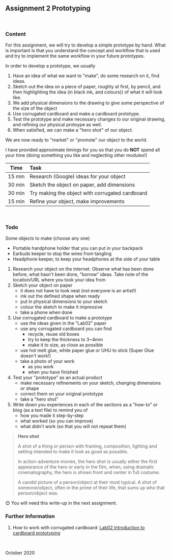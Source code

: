 ## Assignment 2 Prototyping

&nbsp;

### Content

For this assignment, we will try to develop a simple prototype by hand.  What is important is that you understand the concept and workflow that is used and try to implement the same workflow in your future prototypes.

In order to develop a prototype, we usually

1.  Have an idea of what we want to "make", do some research on it, find ideas.
2.  Sketch out the idea on a piece of paper, roughly at first, by pencil, and then highlighting the idea (in black ink, and colours)) of what it will look like.
3.  We add physical dimensions to the drawing to give some perspective of the size of the object
4.  Use corrugated cardboard and make a cardboard prototype.
5.  Test the prototype and make necessary changes to our original drawing, and refining our physical protoype as well.
6.  When satisfied, we can make a "hero shot" of our object.

We are now ready to "market" or "promote" our object to the world.

I have provided approximate timings for you so that you do **NOT** spend all your time (doing something you like and neglecting other modules!)

| Time   | Task |
|--------|:------------------------------------------------|
|15 min  | Research (Google) ideas for your object |
|30 min  | Sketch the object on paper, add dimensions |
|30 min  | Try making the object with corrugated cardboard |
|15 min  | Refine your object, make improvements |

&nbsp;

### Todo

Some objects to make (choose any one)

- Portable handphone holder that you can put in your backpack
- Earbuds keeper to stop the wires from tangling
- Headphone keeper, to keep your headphones at the side of your table

1. Research your object on the internet.  Observe what has been done before, what hasn't been done, "borrow" ideas.  Take note of the location/URL where you took your idea from
2. Sketch your object on paper
    - it does not have to look neat (not everyone is an artist!)
    - ink out the defined shape when ready
    - put in physical dimensions to your sketch
    - colour the sketch to make it impressive
    - take a phone when done
3. Use corrugated cardboard to make a prototype
    - use the ideas given in the "Lab02" paper
    - use any corrugated cardboard you can find
        - recycle, reuse old boxes
        - try to keep the thickness to 3~4mm
        - make it to size, as close as possible
    - use hot melt glue, white paper glue or UHU to stick (Super Glue doesn't work!)
    - take a photo of your work
        + as you work
        + when you have finished
4. Test your "prototype" as an actual product
    - make necessary refinements on your sketch, changing dimensions or shape
    - correct them on your original prototype
    - take a "hero shot"
5. Write down you experiences in each of the sections as a "how-to" or blog (as a text file) to remind you of
    - how you made it step-by-step
    - what worked (so you can improve)
    - what didn't work (so that you will not repeat them)

> **Hero shot**
>
> A shot of a thing or person with framing, composition, lighting and setting intended to make it look as good as possible.
>
> In action-adventure movies, the hero shot is usually either the first appearance of the hero or early in the film, when, using dramatic cinematography, the hero is shown front and center in full costume.
>
> A candid picture of a person/object at their most typical. A shot of someone/object, often in the prime of their life, that sums up who that person/object was.
>

:blush: You will need this write-up in the next assignment.


### Further Information

1.  How to work with corrugated cardboard: [Lab02 Introduction to cardboard prototyping](../worksheets/Lab02_Introduction_to_cardboard_prototyping.pdf)

&nbsp;

October 2020